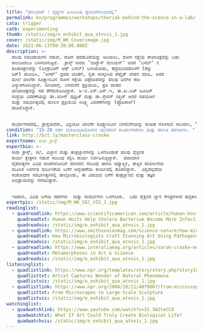 ```yaml
---
title: "ಥೇರಿಯಾಕ್‌ : ದೃಶ್ಯಗಳ ಹಿಂಬದಿಯ ಪ್ರಯೋಗಾಲಯದಲ್ಲಿ"
permalink: kn/programmes/workshops/theriak-behind-the-scence-in-a-lab/
cata: trigger
catb: experimenting
thumb: /static/img/e_exhibit_qua_atnvis_1.jpg
cover: /static/img/M_WK_Coverimage.jpg
date: 2021-06-13T08:30:00.000Z
description: >-
  ಹಲವು ಸಮುದಾಯಗಳ ನಡುವೆ, ರೋಗ ಹರಡುವಿಕೆಯನ್ನು ಅರಿಯಲು, ರೋಗ ನಕ್ಷೆಯ ರೇಖಾಚಿತ್ರವನ್ನು ಬಹು
  ಕಾಲದಿಂದಲೂ ಬಳಸಲಾಗುತ್ತಿದೆ.  ಕ್ರಾಸ್ಕ್ ಅವರು ʼಮಟ್ಹೌಸ್‌ ಮೆರಿಯನ್‌ʼ ಅವರ ʼಬಸೆಲ್‌ʼ ನ
  ರೂಪಚಿತ್ರಣವನ್ನು (ಎಂಗ್ರೇವಿಂಗ್‌ ಆಫ್‌ ಬಸೆಲ್‌) ಬಳಸಿಕೊಂಡು, ತಟ್ಟೆಯೊಂದರೊಳಗೆ (ಪೆಟ್ರಿ
  ಡಿಶ್) ಹೊಂದಿಸಿ, ‌ʼಅಗರ್ʼ ದ್ರವದ ಜೊತೆಗೆ, ಸ್ವತಃ ಸಂಸ್ಕರಿಸಿದ ಪೆಪ್ಟೈಡ್‌ ಲೇಪನ ಮಾಡಿ, ಅದರ
  ಮೇಲೆ ಖಾಲೆರಾ ಸೂಕ್ಷ್ಮಾಣುವಿನ ರೋಗ ನಕ್ಷೆಯ ಚಿತ್ರರೂಪವನ್ನು ಹಲವು ದಿನಗಳ ಕಾಲ
  ವಿನ್ಯಾಸಗೊಳಿಸಿದ್ದಾರೆ. ಆಗಿಂದಾಗ್ಗೆ, ಬೆಳವಣಿಗೆ ಪ್ರಕ್ರಿಯೆಯ, ಪ್ರತಿ ಹಂತದ
  ಛಾಯಾಚಿತ್ರವನ್ನು ಸಹ ತೆಗೆದುಕೊಂಡಿದ್ದಾರೆ. ಡಿ-ಬಿ.ಎಸ್.ಎಸ್.ಇ, ಈ.ಟಿ.ಎಚ್‌ ಜೂರಿಚ್‌
  ಸಂಸ್ಥೆಯ ವಿವರಣೆಯನ್ನು ಡಾ.ಐರೀನ್‌ ವುಥ್ರಿಚ್‌ ಮತ್ತು ಡಾ.ಸ್ಟೇವನ್‌ ಸಕ್ಮಿಟ್‌ ಅವರ ಸಹಯೋಗ 
  ಮತ್ತು ಸಹಭಾಗಿತ್ವದಲ್ಲಿ ಮೇಲಸ ಪ್ರಕ್ರಿಯೆಯ ಸೂಕ್ಷ್ಮ ವಿವರಣೆಗಳನ್ನು (ಪ್ರೊಟಕಾಲ್‌)
  ದಾಖಲಿಸಿದ್ದಾರೆ. 


  ಕಾರ್ಯಾಗಾರದಲ್ಲಿ, ಕ್ರಾಸ್ಕೆಯವರು, ವಿಬ್ರಿಯೋ ಖಾಲೆರೇ ಸೂಕ್ಷ್ಮಾಣುವಿನ ಬೆಳವಣಿಗೆಯನ್ನು ಕುಂಟಿತ ಗೊಳಿಸುವ ಸಲುವಾಗಿ, “ಧೇರಿಯಾಕ್”‌ ಎಂಬ ಕೃತಕ ಪೆಪ್ಟೈಡ್‌ ಅನ್ನು ಸಫಲವಾಗಿ ಸಂಸ್ಕರಿಸಲು  ಅನುಸರಿಸದ ವಿವಿಧ ಹಂತಗಳನ್ನು ವಿವರಿಸಲಿದ್ದಾರೆ.  ಬೆಳ್ಳುಳ್ಳಿಯ ಸಾರ-ರಸವನ್ನು ತಯಾರಿಸುವ ಬಗೆಯನ್ನು ಅರಿಯುವಿರಿ.
condition: "15-28 ವರ್ಷ ವಯೋಮಿತಿಯೊಳಗಿನ ಯುವಕರಿಗೆ ಕಾರ್ಯಾಗಾರಗಳು ಮತ್ತು ಪರಿಣತಿ ತರಗತಿಗಳು. "
link: http://bit.ly/masterclass-craske
expertname: ಸಾರಾ ಕ್ರಾಸ್ಕ್
expertbio: >-
  ಸಾರಾ ಕ್ರಾಸ್ಕ್, ಕಲೆ, ವಿಜ್ಞಾನ ಮತ್ತು ತಂತ್ರಜ್ಞಾನಗಳನ್ನು ಒಳಗೊಂಡಂತೆ ಹಲವು ಶೈಕ್ಷಣಿಕ
  ಕಾರ್ಯ ಕ್ಷೇತ್ರಗಳ ನಡುವೆ ಸಂಬಂಧ ಕಲ್ಪಿಸಿ ಕಾರ್ಯ ನಿರ್ವಹಿಸುತ್ತಿದ್ದಾರೆ.  ಹವಾಮಾನ
  ವೈಪರೀತ್ಯಗಳ ವಿವಿಧ ರೂಪಗಳೊಂದಿಗೆ ಮಾನವನ ಸಂಬಂಧ ಹಾಗೂ ಆಧ್ಯಾತ್ಮಿಕ, ತಾತ್ವಿಕ ಪರಿಶೀಲನೆಯ
  ಮೂಲಕ ಸಿಸರ್ಗದ ದುರ್ಬಳಕೆಯ ಬಗೆಗೆ ಅನ್ವೇಷಣೆಯ ಕಾರ್ಯದಲ್ಲಿ ತೊಡಗಿದ್ದಾರೆ.  ವಿಶ್ವದೆಲ್ಲೆಡೆಯ
  ಸಂಶೋಧನಾ ಸಹಭಾಗಿತ್ವಗಳಲ್ಲಿ ಪಾಲ್ಗೊಂಡು, ಈ ವಿಷಯದ ಬಗೆಗೆ ತಂತ್ರಜ್ಞಾನದ ಮತ್ತು ತಜ್ಞರ
  ಅಭಿಪ್ರಾಯವನ್ನು ಸೆಳೆಯುತ್ತಾರೆ.  


  ಇತಿಹಾಸ, ವಿವಿಧ ಬಗೆಯ ಕಥನಗಳು  ಮತ್ತು ಸಂದರ್ಭಗಳು ಒಳಗೊಂಡ,  ಬಹು ಶೈಕ್ಷಣಿಕ ಜ್ಞಾನ ಕೇಂದ್ರಗಳಾದ ಪುಸ್ತಕಾಲಯಗಳು, ಪ್ರದರ್ಶನಾಲಯಗಳು ಮತ್ತು ಪ್ರಯೋಗಾಲಯಗಳಲ್ಲಿ ಕ್ರಾಸ್ಕೆ ಪ್ರದರ್ಶಗಳನ್ನು ಹಮ್ಮಿಕೊಳ್ಳುತ್ತಾರೆ.  ಸಮೃದ್ಧ ಗ್ಯಾಲರಿಗಳು, ಅವುಗಳ ಪರಿಸರ ಮತ್ತು ಭವನಗಳು,  ಇವರ ಕಾರ್ಯಕ್ಕೆ ಪೂರಕವಾದ ಸಂರಚನಾತ್ಮಕ ಭಾಗಗಳಾಗಿ ತೋರುತ್ತವೆ.
expertpic: /static/img/M_WK_SEC_VIS_1.jpg
readinglist:
  - quadreadlink: https://www.scientificamerican.com/article/human-hosts-help-cholera/
    quadreadtxt: Human Hosts Help Cholera Bacterium Become More Infectious
    quadreadvis: /static/img/e_exhibit_qua_atnvis_1.jpg
  - quadreadlink: https://www.smithsonianmag.com/science-nature/how-microbiologists-craft-stunning-art-using-pathogens-180977261/
    quadreadtxt: How Microbiologists Craft Stunning Art Using Pathogens
    quadreadvis: /static/img/e_exhibit_qua_atnvis_1.jpg
  - quadreadlink: https://www.interaliamag.org/articles/sarah-craske-metamorphoses-in-art-science/
    quadreadtxt: Metamorphoses in Art & Science
    quadreadvis: /static/img/e_exhibit_qua_atnvis_1.jpg
listeninglist:
  - quadlistlink: https://www.npr.org/templates/story/story.php?storyId=4524673
    quadlisttxt: Artist Captures Wonder of Natural Phenomena
    quadlistvis: /static/img/e_exhibit_qua_atnvis_1.jpg
  - quadlistlink: https://www.npr.org/2004/10/11/4079067/from-microscopes-to-large-scale-sculpture
    quadlisttxt: From Microscopes to Large-Scale Sculpture
    quadlistvis: /static/img/e_exhibit_qua_atnvis_1.jpg
watchinglist:
  - quadwatchlink: https://www.youtube.com/watch?v=IS_5WJteCC8
    quadwatchtxt: What If Art Could Truly Create Biological Life?
    quadwatchvis: /static/img/e_exhibit_qua_atnvis_1.jpg
---
```

